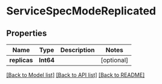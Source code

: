 # ServiceSpecModeReplicated

## Properties
Name | Type | Description | Notes
------------ | ------------- | ------------- | -------------
**replicas** | **Int64** |  | [optional] 

[[Back to Model list]](../README.md#documentation-for-models) [[Back to API list]](../README.md#documentation-for-api-endpoints) [[Back to README]](../README.md)


